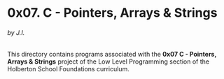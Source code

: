 <h1>0x07. C - Pointers, Arrays & Strings</h1>
<h6>by J.I.</h6>

This directory contains programs associated with the <strong>0x07 C - Pointers, Arrays & Strings</strong> project of the Low Level Programming section of the Holberton School Foundations curriculum.
